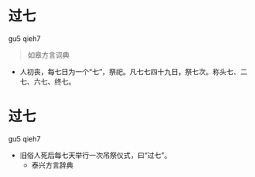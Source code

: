 # 过七
gu5 qieh7
> 如皋方言词典
- 人初丧，每七日为一个“七”，祭祀。凡七七四十九日，祭七次。称头七、二七、六七、终七。

# 过七
gu5 qieh7
+ 旧俗人死后每七天举行一次吊祭仪式，曰“过七”。
  * 泰兴方言辞典
